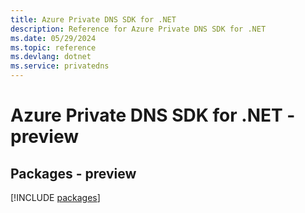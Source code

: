 ```yaml
---
title: Azure Private DNS SDK for .NET
description: Reference for Azure Private DNS SDK for .NET
ms.date: 05/29/2024
ms.topic: reference
ms.devlang: dotnet
ms.service: privatedns
---
```

# Azure Private DNS SDK for .NET - preview
## Packages - preview
[!INCLUDE [packages](private-dns-index.md)]